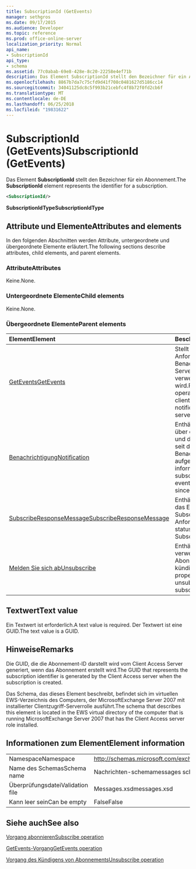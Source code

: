 ```yaml
---
title: SubscriptionId (GetEvents)
manager: sethgros
ms.date: 09/17/2015
ms.audience: Developer
ms.topic: reference
ms.prod: office-online-server
localization_priority: Normal
api_name:
- SubscriptionId
api_type:
- schema
ms.assetid: 77c0abab-69e8-428e-8c20-22258e4ef71b
description: Das Element SubscriptionId stellt den Bezeichner für ein Abonnement.
ms.openlocfilehash: 8867b7da7c75cfd9d41f708c0481627d5186cc14
ms.sourcegitcommit: 34041125dc8c5f993b21cebfc4f8b72f0fd2cb6f
ms.translationtype: MT
ms.contentlocale: de-DE
ms.lasthandoff: 06/25/2018
ms.locfileid: "19831622"
---
```

# <a name="subscriptionid-getevents"></a><span data-ttu-id="ae794-103">SubscriptionId (GetEvents)</span><span class="sxs-lookup"><span data-stu-id="ae794-103">SubscriptionId (GetEvents)</span></span>

<span data-ttu-id="ae794-104">Das Element **SubscriptionId** stellt den Bezeichner für ein Abonnement.</span><span class="sxs-lookup"><span data-stu-id="ae794-104">The **SubscriptionId** element represents the identifier for a subscription.</span></span> 
  
```xml
<SubscriptionId/>
```

 <span data-ttu-id="ae794-105">**SubscriptionIdType**</span><span class="sxs-lookup"><span data-stu-id="ae794-105">**SubscriptionIdType**</span></span>
## <a name="attributes-and-elements"></a><span data-ttu-id="ae794-106">Attribute und Elemente</span><span class="sxs-lookup"><span data-stu-id="ae794-106">Attributes and elements</span></span>

<span data-ttu-id="ae794-107">In den folgenden Abschnitten werden Attribute, untergeordnete und übergeordnete Elemente erläutert.</span><span class="sxs-lookup"><span data-stu-id="ae794-107">The following sections describe attributes, child elements, and parent elements.</span></span>
  
### <a name="attributes"></a><span data-ttu-id="ae794-108">Attribute</span><span class="sxs-lookup"><span data-stu-id="ae794-108">Attributes</span></span>

<span data-ttu-id="ae794-109">Keine.</span><span class="sxs-lookup"><span data-stu-id="ae794-109">None.</span></span>
  
### <a name="child-elements"></a><span data-ttu-id="ae794-110">Untergeordnete Elemente</span><span class="sxs-lookup"><span data-stu-id="ae794-110">Child elements</span></span>

<span data-ttu-id="ae794-111">Keine.</span><span class="sxs-lookup"><span data-stu-id="ae794-111">None.</span></span>
  
### <a name="parent-elements"></a><span data-ttu-id="ae794-112">Übergeordnete Elemente</span><span class="sxs-lookup"><span data-stu-id="ae794-112">Parent elements</span></span>

|<span data-ttu-id="ae794-113">**Element**</span><span class="sxs-lookup"><span data-stu-id="ae794-113">**Element**</span></span>|<span data-ttu-id="ae794-114">**Beschreibung**</span><span class="sxs-lookup"><span data-stu-id="ae794-114">**Description**</span></span>|
|:-----|:-----|
|[<span data-ttu-id="ae794-115">GetEvents</span><span class="sxs-lookup"><span data-stu-id="ae794-115">GetEvents</span></span>](getevents.md) <br/> |<span data-ttu-id="ae794-116">Stellt die Operation auf Anforderung-Benachrichtigungen vom Server von Pull-Clients verwendet wird.</span><span class="sxs-lookup"><span data-stu-id="ae794-116">Represents the operation used by pull clients to request notifications from the server.</span></span>  <br/> |
|[<span data-ttu-id="ae794-117">Benachrichtigung</span><span class="sxs-lookup"><span data-stu-id="ae794-117">Notification</span></span>](notification-ex15websvcsotherref.md) <br/> |<span data-ttu-id="ae794-118">Enthält Informationen über das Abonnement und die Ereignisse, die seit der letzten Benachrichtigung aufgetreten sind.</span><span class="sxs-lookup"><span data-stu-id="ae794-118">Contains information about the subscription and the events that have occurred since the last notification.</span></span>  <br/> |
|[<span data-ttu-id="ae794-119">SubscribeResponseMessage</span><span class="sxs-lookup"><span data-stu-id="ae794-119">SubscribeResponseMessage</span></span>](subscriberesponsemessage.md) <br/> |<span data-ttu-id="ae794-120">Enthält den Status und das Ergebnis einer Subscribe-Anforderung.</span><span class="sxs-lookup"><span data-stu-id="ae794-120">Contains the status and result of a Subscribe request.</span></span>  <br/> |
|[<span data-ttu-id="ae794-121">Melden Sie sich ab</span><span class="sxs-lookup"><span data-stu-id="ae794-121">Unsubscribe</span></span>](unsubscribe.md) <br/> |<span data-ttu-id="ae794-122">Enthält die Eigenschaften verwendet, um ein Abonnement zu kündigen.</span><span class="sxs-lookup"><span data-stu-id="ae794-122">Contains the properties used to unsubscribe from a subscription.</span></span>  <br/> |
   
## <a name="text-value"></a><span data-ttu-id="ae794-123">Textwert</span><span class="sxs-lookup"><span data-stu-id="ae794-123">Text value</span></span>

<span data-ttu-id="ae794-124">Ein Textwert ist erforderlich.</span><span class="sxs-lookup"><span data-stu-id="ae794-124">A text value is required.</span></span> <span data-ttu-id="ae794-125">Der Textwert ist eine GUID.</span><span class="sxs-lookup"><span data-stu-id="ae794-125">The text value is a GUID.</span></span>
  
## <a name="remarks"></a><span data-ttu-id="ae794-126">Hinweise</span><span class="sxs-lookup"><span data-stu-id="ae794-126">Remarks</span></span>

<span data-ttu-id="ae794-127">Die GUID, die die Abonnement-ID darstellt wird vom Client Access Server generiert, wenn das Abonnement erstellt wird.</span><span class="sxs-lookup"><span data-stu-id="ae794-127">The GUID that represents the subscription identifier is generated by the Client Access server when the subscription is created.</span></span>
  
<span data-ttu-id="ae794-128">Das Schema, das dieses Element beschreibt, befindet sich im virtuellen EWS-Verzeichnis des Computers, der MicrosoftExchange Server 2007 mit installierter Clientzugriff-Serverrolle ausführt.</span><span class="sxs-lookup"><span data-stu-id="ae794-128">The schema that describes this element is located in the EWS virtual directory of the computer that is running MicrosoftExchange Server 2007 that has the Client Access server role installed.</span></span>
  
## <a name="element-information"></a><span data-ttu-id="ae794-129">Informationen zum Element</span><span class="sxs-lookup"><span data-stu-id="ae794-129">Element information</span></span>

|||
|:-----|:-----|
|<span data-ttu-id="ae794-130">Namespace</span><span class="sxs-lookup"><span data-stu-id="ae794-130">Namespace</span></span>  <br/> |http://schemas.microsoft.com/exchange/services/2006/messages  <br/> |
|<span data-ttu-id="ae794-131">Name des Schemas</span><span class="sxs-lookup"><span data-stu-id="ae794-131">Schema name</span></span>  <br/> |<span data-ttu-id="ae794-132">Nachrichten-schema</span><span class="sxs-lookup"><span data-stu-id="ae794-132">messages schema</span></span>  <br/> |
|<span data-ttu-id="ae794-133">Überprüfungsdatei</span><span class="sxs-lookup"><span data-stu-id="ae794-133">Validation file</span></span>  <br/> |<span data-ttu-id="ae794-134">Messages.xsd</span><span class="sxs-lookup"><span data-stu-id="ae794-134">messages.xsd</span></span>  <br/> |
|<span data-ttu-id="ae794-135">Kann leer sein</span><span class="sxs-lookup"><span data-stu-id="ae794-135">Can be empty</span></span>  <br/> |<span data-ttu-id="ae794-136">False</span><span class="sxs-lookup"><span data-stu-id="ae794-136">False</span></span>  <br/> |
   
## <a name="see-also"></a><span data-ttu-id="ae794-137">Siehe auch</span><span class="sxs-lookup"><span data-stu-id="ae794-137">See also</span></span>



[<span data-ttu-id="ae794-138">Vorgang abonnieren</span><span class="sxs-lookup"><span data-stu-id="ae794-138">Subscribe operation</span></span>](subscribe-operation.md)
  
[<span data-ttu-id="ae794-139">GetEvents-Vorgang</span><span class="sxs-lookup"><span data-stu-id="ae794-139">GetEvents operation</span></span>](getevents-operation.md)
  
[<span data-ttu-id="ae794-140">Vorgang des Kündigens von Abonnements</span><span class="sxs-lookup"><span data-stu-id="ae794-140">Unsubscribe operation</span></span>](unsubscribe-operation.md)

